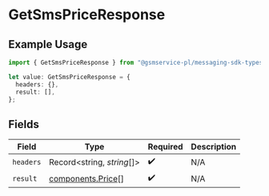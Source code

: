 # GetSmsPriceResponse

## Example Usage

```typescript
import { GetSmsPriceResponse } from "@gsmservice-pl/messaging-sdk-typescript/models/operations";

let value: GetSmsPriceResponse = {
  headers: {},
  result: [],
};
```

## Fields

| Field                                                  | Type                                                   | Required                                               | Description                                            |
| ------------------------------------------------------ | ------------------------------------------------------ | ------------------------------------------------------ | ------------------------------------------------------ |
| `headers`                                              | Record<string, *string*[]>                             | :heavy_check_mark:                                     | N/A                                                    |
| `result`                                               | [components.Price](../../models/components/price.md)[] | :heavy_check_mark:                                     | N/A                                                    |